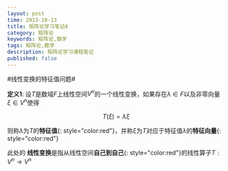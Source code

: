 ```yaml
---
layout: post
time: 2013-10-13
title: 矩阵论学习笔记4
category: 矩阵论
keywords: 矩阵论,数学
tags: 矩阵论,数学
description: 矩阵论学习课程笔记 
published: false
---
```


#线性变换的特征值问题#

**定义1**: 设$T$是数域$F$上线性空间$V^n$的一个线性变换，如果存在$\lambda\in F$以及非零向量$\xi\in V^n$使得

$$
\begin{equation}
T(\xi)=\lambda\xi
\end{equation}
$$

则称$\lambda$为$T$的**特征值**{: style="color:red"}，并称$\xi$为$T$对应于特征值$\lambda$的**特征向量**{: style="color:red"}

此处的 **线性变换**是指从线性空间**自己到自己**{: style="color:red"}的线性算子$T:V^n\rightarrow V^n$


